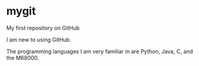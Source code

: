 # mygit
My first repository on GitHub

I am new to using GitHub.

The programming languages I am very familiar in are Python, Java, C, and the M68000.
